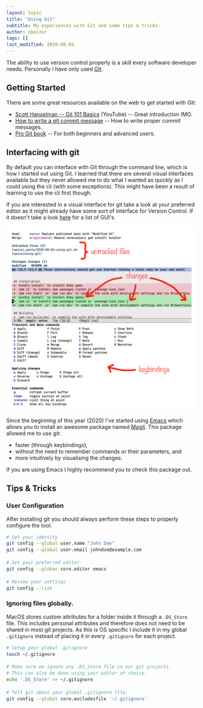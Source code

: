 ```yaml
---
layout: topic
title: "Using Git"
subtitle: My experiences with Git and some tips & tricks.
author: nbelzer
tags: []
last_modified: 2020-08-04
---
```


The ability to use version control properly is a skill every software developer needs. Personally I have only used [Git](https://git-scm.com). 

## Getting Started

There are some great resources available on the web to get started with Git:
- [Scott Hanselman -- Git 101 Basics](https://www.youtube.com/watch?v=WBg9mlpzEYU&list=WL&index=3&t=0s) (YouTube) -- Great introduction IMO.
- [How to write a git commit message](https://chris.beams.io/posts/git-commit/#imperative) -- How to write proper commit messages.
- [Pro Git book](https://git-scm.com/book/en/v2) -- For both beginners and advanced users.

## Interfacing with git
By default you can interface with Git through the command line, which is how I started out using Git. I learned that there are several visual interfaces available but they never allowed me to do what I wanted as quickly as I could using the cli (with some exceptions). This might have been a result of learning to use the cli first though. 

If you are interested in a visual interface for git take a look at your preferred editor as it might already have some sort of interface for Version Control. If it doesn't take a look [here](https://git-scm.com/downloads/guis/) for a list of GUI's.

![Magit open for this repository](/assets/img/magit-screenshot.png)

Since the beginning of this year (2020) I've started using [Emacs](http://www.gnu.org/software/emacs/) which allows you to install an awesome package named [Magit](https://magit.vc). This package allowed me to use git:
- faster (through keybindings), 
- without the need to remember commands or their parameters, and 
- more intuitively by visualising the changes.

If you are using Emacs I highly recommend you to check this package out.

## Tips & Tricks

### User Configuration

After installing git you should always perform these steps to properly configure the tool.

```bash
# Set your identity
git config --global user.name "John Doe"
git config --global user.email johndoe@example.com

# Set your preferred editor
git config --globar core.editor emacs

# Review your settings
git config --list
```

### Ignoring files globally.

MacOS stores custom attributes for a folder inside it through a `.DS_Store` file. This includes personal attributes and therefore does not need to be shared in most git projects. As this is OS specific I include it in my global `.gitignore` instead of placing it in every `.gitignore` for each project.

```bash
# Setup your global .gitignore
touch ~/.gitignore

# Make sure we ignore any .DS_Store file in our git projects.
# This can also be done using your editor of choice.
echo '.DS_Store' >> ~/.gitignore

# Tell git about your global .gitignore file.
git config --global core.excludesfile '~/.gitignore'
```







